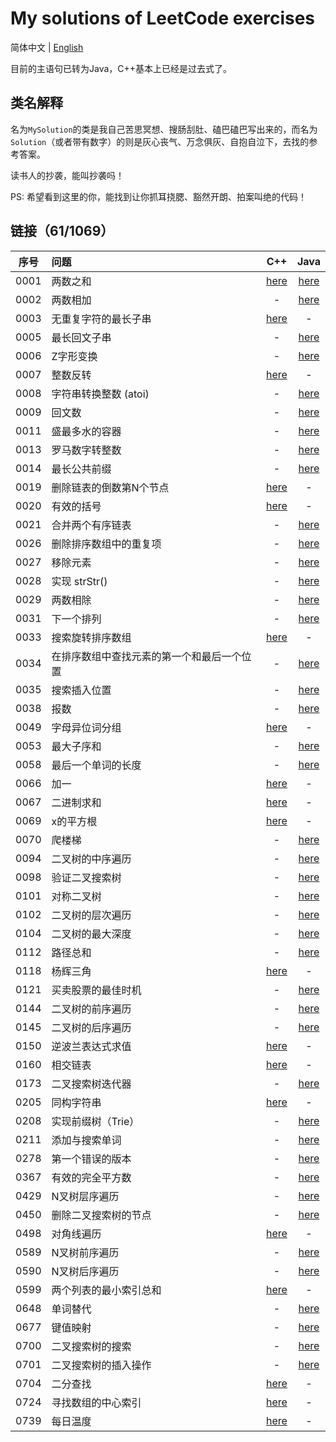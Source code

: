 # My solutions of LeetCode exercises

简体中文 | [English](./README.en.md) 

目前的主语句已转为Java，C++基本上已经是过去式了。

## 类名解释

名为`MySolution`的类是我自己苦思冥想、搜肠刮肚、磕巴磕巴写出来的，而名为`Solution`（或者带有数字）的则是灰心丧气、万念俱灰、自抱自泣下，去找的参考答案。

读书人的抄袭，能叫抄袭吗！

PS: 希望看到这里的你，能找到让你抓耳挠腮、豁然开朗、拍案叫绝的代码！

## 链接（61/1069）

| 序号 | 问题                                       |                             C++                              |                             Java                             |
| :--: | :----------------------------------------- | :----------------------------------------------------------: | :----------------------------------------------------------: |
| 0001 | 两数之和                                   |              [here](./C\&C++/0001_two_sum.cpp)               |               [here](./Java/0001_two_sum.java)               |
| 0002 | 两数相加                                   |                              -                               |           [here](./Java/0002_add_two_numbers.java)           |
| 0003 | 无重复字符的最长子串                       | [here](./C\&C++/0003_longest_substring_without_repeating_characters.cpp) |                              -                               |
| 0005 | 最长回文子串                               |                              -                               |    [here](./Java/0005_longest_palindromic_substring.java)    |
| 0006 | Z字形变换                                  |                              -                               |          [here](./Java/0006_zigzag_conversion.java)          |
| 0007 | 整数反转                                   |          [here](./C\&C++/0007_reverse_integer.cpp)           |                              -                               |
| 0008 | 字符串转换整数 (atoi)                      |                              -                               |          [here](./Java/0008_string_to_integer.java)          |
| 0009 | 回文数                                     |                              -                               |          [here](./Java/0009_palindrome_number.java)          |
| 0011 | 盛最多水的容器                             |                              -                               |      [here](./Java/0011_container_with_most_water.java)      |
| 0013 | 罗马数字转整数                             |                              -                               |          [here](./Java/0013_roman_to_integer.java)           |
| 0014 | 最长公共前缀                               |                              -                               |        [here](./Java/0014_longest_common_prefix.java)        |
| 0019 | 删除链表的倒数第N个节点                    |   [here](./C\&C++/0019_remove_nth_node_from_end_of_ll.cpp)   |                              -                               |
| 0020 | 有效的括号                                 |         [here](./C\&C++/0020_valid_parentheses.cpp)          |                              -                               |
| 0021 | 合并两个有序链表                           |                              -                               |       [here](./Java/0021_merge_two_sorted_lists~.java)       |
| 0026 | 删除排序数组中的重复项                     |                              -                               | [here](./Java/0026_remove_duplicates_from_sorted_array.java) |
| 0027 | 移除元素                                   |                              -                               |           [here](./Java/0027_remove_elements.java)           |
| 0028 | 实现 strStr()                              |                              -                               |          [here](./Java/0028_implement_strStr.java)           |
| 0029 | 两数相除                                   |                              -                               |         [here](./Java/0029_divide_two_integers.java)         |
| 0031 | 下一个排列                                 |                              -                               |          [here](./Java/0031_next_permutation.java)           |
| 0033 | 搜索旋转排序数组                           |      [here](./C\&C++/0033_search_in_rotated_array.cpp)       |                              -                               |
| 0034 | 在排序数组中查找元素的第一个和最后一个位置 |                              -                               | [here](./Java/0034_find_first_and_last_position_of_element_in_sorted_array.java) |
| 0035 | 搜索插入位置                               |                              -                               |       [here](./Java/0035_search_insert_position.java)        |
| 0038 | 报数                                       |                              -                               |            [here](./Java/0038_count_and_say.java)            |
| 0049 | 字母异位词分组                             |           [here](./C\&C++/0049_group_anagrams.cpp)           |                              -                               |
| 0053 | 最大子序和                                 |                              -                               |          [here](./Java/0053_maximum_subarray.java)           |
| 0058 | 最后一个单词的长度                         |                              -                               |         [here](./Java/0058_length_of_last_word.java)         |
| 0066 | 加一                                       |              [here](./C\&C++/0066_plus_one.cpp)              |                              -                               |
| 0067 | 二进制求和                                 |             [here](./C\&C++/0067_add_binary.cpp)             |                              -                               |
| 0069 | x的平方根                                  |             [here](./C\&C++/0069_sqrt_of_x.cpp)              |                              -                               |
| 0070 | 爬楼梯                                     |                              -                               |          [here](./Java/0070——climbing_stairs.java)           |
| 0094 | 二叉树的中序遍历                           |                              -                               |    [here](./Java/0094_binary_tree_inorder_traversal.java)    |
| 0098 | 验证二叉搜索树                             |                              -                               |     [here](./Java/0098_validate_binary_search_tree.java)     |
| 0101 | 对称二叉树                                 |                              -                               |           [here](./Java/0101_symmetric_tree.java)            |
| 0102 | 二叉树的层次遍历                           |                              -                               |  [here](./Java/0102_binary_tree_level_order_traversal.java)  |
| 0104 | 二叉树的最大深度                           |                              -                               |    [here](./Java/0104_maximum_depth_of_binary_tree.java)     |
| 0112 | 路径总和                                   |                              -                               |              [here](./Java/0112_path_sum.java)               |
| 0118 | 杨辉三角                                   |          [here](./C\&C++/0118_pascals_triangle.cpp)          |                              -                               |
| 0121 | 买卖股票的最佳时机                         |                              -                               |          [here](./Java/0121_best_time_to_buy_and_sell_stock.java)           |
| 0144 | 二叉树的前序遍历                           |                              -                               |   [here](./Java/0144_binary_tree_preorder_traversal.java)    |
| 0145 | 二叉树的后序遍历                           |                              -                               |   [here](./Java/0145_binary_tree_postorder_traversal.java)   |
| 0150 | 逆波兰表达式求值                           |  [here](./C\&C++/0150_evaluate_reverse_polish_notation.cpp)  |                              -                               |
| 0160 | 相交链表                                   |  [here](./C\&C++/0160_intersection_of_two_linked_lists.cpp)  |                              -                               |
| 0173 | 二叉搜索树迭代器                           |                              -                               |     [here](./Java/0173_binary_search_tree_iterator.java)     |
| 0205 | 同构字符串                                 |         [here](./C\&C++/0205_isomorphic_strings.cpp)         |                              -                               |
| 0208 | 实现前缀树（Trie）                         |                              -                               |           [here](./Java/0208_implement_trie.java)            |
| 0211 | 添加与搜索单词                             |                              -                               |        [here](./Java/0211_add_and_search_words.java)         |
| 0278 | 第一个错误的版本                           |                              -                               |          [here](./Java/0278_first_bad_version.java)          |
| 0367 | 有效的完全平方数                           |                              -                               |        [here](./Java/0367_valid_perfect_square.java)         |
| 0429 | N叉树层序遍历                              |                              -                               |  [here](./Java/0429_N-ary_tree_level_order_traversal.java)   |
| 0450 | 删除二叉搜索树的节点                       |                              -                               |        [here](./Java/0450_delete_node_in_a_bst~.java)        |
| 0498 | 对角线遍历                                 |         [here](./C\&C++/0498_diagonal_traverse.cpp)          |                              -                               |
| 0589 | N叉树前序遍历                              |                              -                               |    [here](./Java/0589_N-ary_tree_preorder_traversal.java)    |
| 0590 | N叉树后序遍历                              |                              -                               |   [here](./Java/0590_N-ary_tree_postorder_traversal.java)    |
| 0599 | 两个列表的最小索引总和                     |   [here](./C\&C++/0599_minimum_index_sum_of_two_lists.cpp)   |                              -                               |
| 0648 | 单词替代                                   |                              -                               |            [here](./Java/0648_replace_words.java)            |
| 0677 | 键值映射                                   |                              -                               |            [here](./Java/0677_map_sum_pairs.java)            |
| 0700 | 二叉搜索树的搜索                           |                              -                               |   [here](./Java/0700_search_in_a_binary_search_tree.java)    |
| 0701 | 二叉搜索树的插入操作                       |                              -                               |   [here](./Java/0701_insert_in_a_binary_search_tree.java)    |
| 0704 | 二分查找                                   |           [here](./C\&C++/0704_binary_search.cpp)            |                              -                               |
| 0724 | 寻找数组的中心索引                         |          [here](./C\&C++/0724_find_pivot_index.cpp)          |                              -                               |
| 0739 | 每日温度                                   |         [here](./C\&C++/0739_daily_temperatures.cpp)         |                              -                               |

